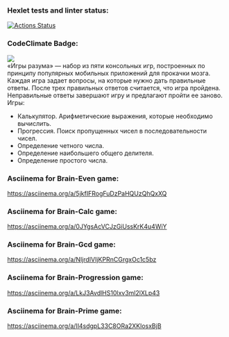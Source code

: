 ### Hexlet tests and linter status:
[![Actions Status](https://github.com/SaldFjjHalsDj/fullstack-javascript-project-44/actions/workflows/hexlet-check.yml/badge.svg)](https://github.com/SaldFjjHalsDj/fullstack-javascript-project-44/actions)
### CodeClimate Badge:
<a href="https://codeclimate.com/github/SaldFjjHalsDj/fullstack-javascript-project-44/maintainability"><img src="https://api.codeclimate.com/v1/badges/327158e37bf7783da03c/maintainability" /><br/></a>
«Игры разума» — набор из пяти консольных игр, построенных по принципу популярных мобильных приложений для прокачки мозга. Каждая игра задает вопросы, на которые нужно дать правильные ответы. После трех правильных ответов считается, что игра пройдена. Неправильные ответы завершают игру и предлагают пройти ее заново. Игры:
 - Калькулятор. Арифметические выражения, которые необходимо вычислить.
 - Прогрессия. Поиск пропущенных чисел в последовательности чисел.
 - Определение четного числа.
 - Определение наибольшего общего делителя.
 - Определение простого числа.
### Asciinema for Brain-Even game:
https://asciinema.org/a/5jkfIFRogFuDzPaHQUzQhQxXQ
### Asciinema for Brain-Calc game:
https://asciinema.org/a/0JYgsAcVCJzGiUssKrK4u4WiY
### Asciinema for Brain-Gcd game:
https://asciinema.org/a/NljrdIVIjKPRnCGrgxOc1c5bz
### Asciinema for Brain-Progression game:
https://asciinema.org/a/LkJ3AvdlHS10lxv3ml2lXLp43
### Asciinema for Brain-Prime game:
https://asciinema.org/a/Il4sdgpL33C8ORa2XKlosxBjB